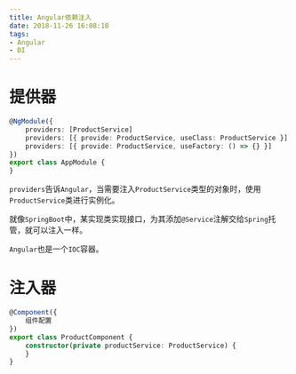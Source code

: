 ```yaml
---
title: Angular依赖注入
date: 2018-11-26 16:08:18
tags: 
- Angular
- DI
---
```


# 提供器

```typescript
@NgModule({
    providers: [ProductService]
    providers: [{ provide: ProductService, useClass: ProductService }]
    providers: [{ provide: ProductService, useFactory: () => {} }]
})
export class AppModule {
}
```

<!-- more -->

`providers`告诉`Angular`，当需要注入`ProductService`类型的对象时，使用`ProductService`类进行实例化。

就像`SpringBoot`中，某实现类实现接口，为其添加`@Service`注解交给`Spring`托管，就可以注入一样。

`Angular`也是一个`IOC`容器。

# 注入器

```typescript
@Component({
    组件配置
})
export class ProductComponent {
    constructor(private productService: ProductService) {
    }
}
```
